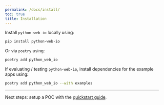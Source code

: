 ```yaml
---
permalink: /docs/install/
toc: true
title: Installation
---
```


Install `python-web-io` locally using:
```bash
pip install python-web-io
```

Or via `poetry` using:
```bash
poetry add python_web_io
```

If evaluating / testing `python-web-io`, install dependencies for the example apps using:
```bash
poetry add python_web_io --with examples
```

---

Next steps: setup a POC with the [quickstart guide](https://cutwell.github.io/python-web-io/docs/quickstart/).
